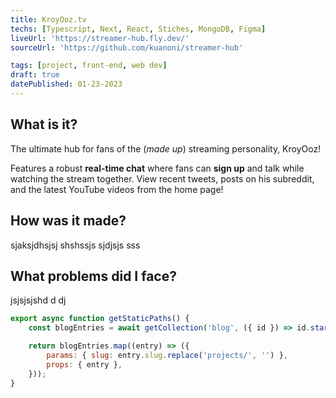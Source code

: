 ```yaml
---
title: KroyOoz.tv
techs: [Typescript, Next, React, Stiches, MongoDB, Figma]
liveUrl: 'https://streamer-hub.fly.dev/'
sourceUrl: 'https://github.com/kuanoni/streamer-hub'

tags: [project, front-end, web dev]
draft: true
datePublished: 01-23-2023
---
```


## What is it?

The ultimate hub for fans of the (_made up_) streaming personality, KroyOoz!

Features a robust **real-time chat** where fans can **sign up** and talk while watching the stream together. View recent tweets, posts on his subreddit, and the latest YouTube videos from the home page!

## How was it made?

sjaksjdhsjsj shshssjs sjdjsjs sss

## What problems did I face?

jsjsjsjshd d dj

```js
export async function getStaticPaths() {
	const blogEntries = await getCollection('blog', ({ id }) => id.startsWith('projects/'));

	return blogEntries.map((entry) => ({
		params: { slug: entry.slug.replace('projects/', '') },
		props: { entry },
	}));
}
```